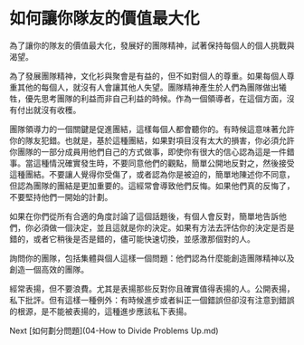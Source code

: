 # 如何讓你隊友的價值最大化
[//]: # (Version:1.0.0)
為了讓你的隊友的價值最大化，發展好的團隊精神，試著保持每個人的個人挑戰與渴望。

為了發展團隊精神，文化衫與聚會是有益的，但不如對個人的尊重。如果每個人尊重其他的每個人，就沒有人會讓其他人失望。團隊精神產生於人們為團隊做出犧牲，優先思考團隊的利益而非自己利益的時候。作為一個領導者，在這個方面，沒有付出就沒有收穫。

團隊領導力的一個關鍵是促進團結，這樣每個人都會聽你的。有時候這意味著允許你的隊友犯錯。也就是，基於這種團結，如果對項目沒有太大的損害，你必須允許你團隊的一部分成員用他們自己的方式做事，即使你有很大的信心認為這是一件錯事。當這種情況確實發生時，不要同意他們的觀點，簡單公開地反對之，然後接受這種團結。不要讓人覺得你受傷了，或者認為你是被迫的，簡單地陳述你不同意，但認為團隊的團結是更加重要的。這經常會導致他們反悔。如果他們真的反悔了，不要堅持他們一開始的計劃。

如果在你們從所有合適的角度討論了這個話題後，有個人會反對，簡單地告訴他們，你必須做一個決定，並且這就是你的決定。如果有方法去評估你的決定是否是錯的，或者它稍後是否是錯的，儘可能快速切換，並感激那個對的人。

詢問你的團隊，包括集體與個人這樣一個問題：他們認為什麼能創造團隊精神以及創造一個高效的團隊。

經常表揚，但不要浪費。尤其是表揚那些反對你且確實值得表揚的人。公開表揚，私下批評。但有這樣一種例外：有時候進步或者糾正一個錯誤但卻沒有注意到錯誤的根源，是不能被表揚的，這種進步應該私下表揚。

Next [如何劃分問題](04-How to Divide Problems Up.md)
